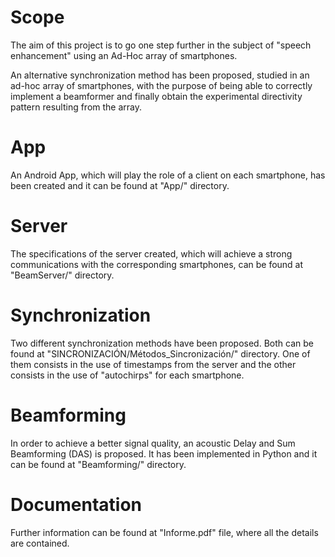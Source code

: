 # Scope
The aim of this project is to go one step further in the subject of "speech enhancement" using an Ad-Hoc array of smartphones.

An alternative synchronization method has been proposed, 
studied in an ad-hoc array of smartphones, with the purpose of being able 
to correctly implement a beamformer and finally obtain the experimental 
directivity pattern resulting from the array.

# App
An Android App, which 
will play the role of a client on each smartphone, has been created and it can be found at "App/" directory.

# Server
The specifications of the server created, which will achieve a strong communications with the corresponding smartphones, can be found at "BeamServer/" directory.

# Synchronization
Two different synchronization methods have been proposed. Both can be found at "SINCRONIZACIÓN/Métodos_Sincronización/" directory.
One of them consists in the use of timestamps from the server and the other consists in the use of "autochirps" for each smartphone.

# Beamforming
In order to achieve a better signal quality, an acoustic Delay and Sum Beamforming (DAS) is proposed. It has been implemented in Python and it can be found at "Beamforming/" directory.

# Documentation
Further information can be found at "Informe.pdf" file, where all the details are contained.
